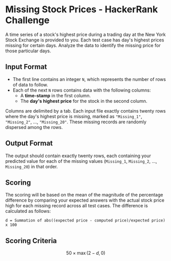 # Missing Stock Prices - HackerRank Challenge

A time series of a stock's highest price during a trading day at the New York Stock Exchange is provided to you. Each test case has day's highest prices missing for certain days. Analyze the data to identify the missing price for those particular days.

## Input Format

- The first line contains an integer `N`, which represents the number of rows of data to follow.
- Each of the next `N` rows contains data with the following columns:
  - A **time-stamp** in the first column.
  - The **day's highest price** for the stock in the second column.

Columns are delimited by a tab. Each input file exactly contains twenty rows where the day's highest price is missing, marked as `"Missing_1"`, `"Missing_2"`, ..., `"Missing_20"`. These missing records are randomly dispersed among the rows.

## Output Format

The output should contain exactly twenty rows, each containing your predicted value for each of the missing values (`Missing_1`, `Missing_2`, ..., `Missing_20`) in that order.

## Scoring

The scoring will be based on the mean of the magnitude of the percentage difference by comparing your expected answers with the actual stock price high for each missing record across all test cases. The difference is calculated as follows:

```text
d = Summation of abs((expected price - computed price)/expected price) x 100
```

## Scoring Criteria

$$
50 \times \max(2 - d, 0)
$$



